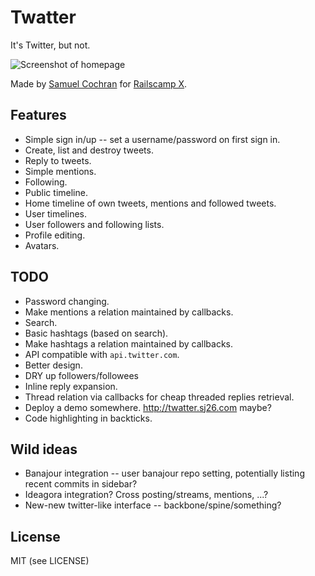 # Twatter

It's Twitter, but not.

![Screenshot of homepage](http://f.cl.ly/items/3H1x2Z1W0O1s082j1Z36/Screen%20Shot%202012-01-16%20at%2012.57.59%20PM.png)

Made by [Samuel Cochran](sj26@sj26.com) for [Railscamp X](http://railscamps.com).

## Features

* Simple sign in/up -- set a username/password on first sign in.
* Create, list and destroy tweets.
* Reply to tweets.
* Simple mentions.
* Following.
* Public timeline.
* Home timeline of own tweets, mentions and followed tweets.
* User timelines.
* User followers and following lists.
* Profile editing.
* Avatars.

## TODO

* Password changing.
* Make mentions a relation maintained by callbacks.
* Search.
* Basic hashtags (based on search).
* Make hashtags a relation maintained by callbacks.
* API compatible with `api.twitter.com`.
* Better design.
* DRY up followers/followees
* Inline reply expansion.
* Thread relation via callbacks for cheap threaded replies retrieval.
* Deploy a demo somewhere. http://twatter.sj26.com maybe?
* Code highlighting in backticks.

## Wild ideas

* Banajour integration -- user banajour repo setting, potentially listing recent commits in sidebar?
* Ideagora integration? Cross posting/streams, mentions, ...?
* New-new twitter-like interface -- backbone/spine/something?

## License

MIT (see LICENSE)

